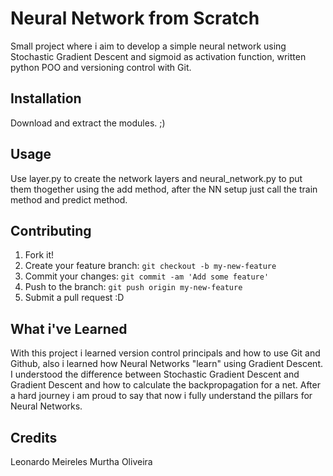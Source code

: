 # Neural Network from Scratch

Small project where i aim to develop a simple neural network using Stochastic Gradient Descent and sigmoid as activation function, written python POO and versioning control with Git.

## Installation

Download and extract the modules.  ;)

## Usage

Use layer.py to create the network layers and neural_network.py to put them thogether using the add method, after the NN setup just call the train method and predict method.

## Contributing

1. Fork it!
2. Create your feature branch: `git checkout -b my-new-feature`
3. Commit your changes: `git commit -am 'Add some feature'`
4. Push to the branch: `git push origin my-new-feature`
5. Submit a pull request :D

## What i've Learned

With this project i learned version control principals and how to use Git and Github, also i learned how Neural Networks "learn" using Gradient Descent. I understood the difference between Stochastic Gradient Descent and Gradient Descent and how to calculate the backpropagation for a net. After a hard journey i am proud to say that now i fully understand the pillars for Neural Networks. 

## Credits

Leonardo Meireles Murtha Oliveira
